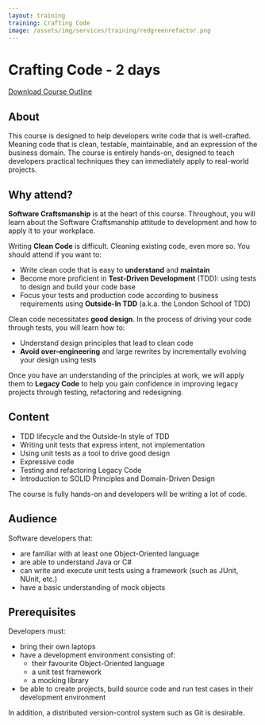 ```yaml
---
layout: training
training: Crafting Code
image: /assets/img/services/training/redgreenrefactor.png
---
```


# Crafting Code - 2 days

<div class="training-download">
	<i class="fa fa-download"></i> <a href="/assets/pdf/custom/training/crafting-code.pdf" download> Download Course Outline</a>
</div>

## About

This course is designed to help developers write code that is well-crafted. Meaning code that is clean, testable, maintainable, and an expression of the business domain. The course is entirely hands-on, designed to teach developers practical techniques they can immediately apply to real-world projects.

## Why attend?

**Software Craftsmanship** is at the heart of this course. Throughout, you will learn about the Software Craftsmanship attitude to development and how to apply it to your workplace.

Writing **Clean Code** is difficult. Cleaning existing code, even more so. You should attend if you want to:

* Write clean code that is easy to **understand** and **maintain**
* Become more proficient in **Test-Driven Development** (TDD): using tests to design and build your code base
* Focus your tests and production code according to business requirements using **Outside-In TDD** (a.k.a. the London School of TDD)

Clean code necessitates **good design**. In the process of driving your code through tests, you will learn how to:

* Understand design principles that lead to clean code
* **Avoid over-engineering** and large rewrites by incrementally evolving your design using tests

Once you have an understanding of the principles at work, we will apply them to **Legacy Code** to help you gain confidence in improving legacy projects through testing, refactoring and redesigning.

## Content

* TDD lifecycle and the Outside-In style of TDD
* Writing unit tests that express intent, not implementation
* Using unit tests as a tool to drive good design
* Expressive code
* Testing and refactoring Legacy Code
* Introduction to SOLID Principles and Domain-Driven Design

The course is fully hands-on and developers will be writing a lot of code.

## Audience

Software developers that:

* are familiar with at least one Object-Oriented language
* are able to understand Java or C#
* can write and execute unit tests using a framework (such as JUnit, NUnit, etc.)
* have a basic understanding of mock objects

## Prerequisites

Developers must:

* bring their own laptops
* have a development environment consisting of:
  * their favourite Object-Oriented language
  * a unit test framework
  * a mocking library
* be able to create projects, build source code and run test cases in their development environment

In addition, a distributed version-control system such as Git is desirable.

 
